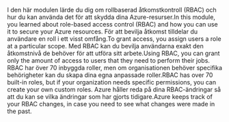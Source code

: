 <span data-ttu-id="87eac-101">I den här modulen lärde du dig om rollbaserad åtkomstkontroll (RBAC) och hur du kan använda det för att skydda dina Azure-resurser.</span><span class="sxs-lookup"><span data-stu-id="87eac-101">In this module, you learned about role-based access control (RBAC) and how you can use it to secure your Azure resources.</span></span> <span data-ttu-id="87eac-102">För att bevilja åtkomst tilldelar du användare en roll i ett visst omfång.</span><span class="sxs-lookup"><span data-stu-id="87eac-102">To grant access, you assign users a role at a particular scope.</span></span> <span data-ttu-id="87eac-103">Med RBAC kan du bevilja användarna exakt den åtkomstnivå de behöver för att utföra sitt arbete.</span><span class="sxs-lookup"><span data-stu-id="87eac-103">Using RBAC, you can grant only the amount of access to users that they need to perform their jobs.</span></span> <span data-ttu-id="87eac-104">RBAC har över 70 inbyggda roller, men om organisationen behöver specifika behörigheter kan du skapa dina egna anpassade roller.</span><span class="sxs-lookup"><span data-stu-id="87eac-104">RBAC has over 70 built-in roles, but if your organization needs specific permissions, you can create your own custom roles.</span></span> <span data-ttu-id="87eac-105">Azure håller reda på dina RBAC-ändringar så att du kan se vilka ändringar som har gjorts tidigare.</span><span class="sxs-lookup"><span data-stu-id="87eac-105">Azure keeps track of your RBAC changes, in case you need to see what changes were made in the past.</span></span>